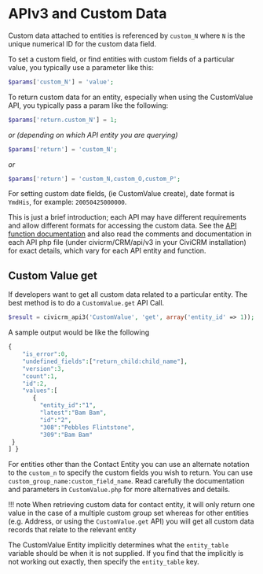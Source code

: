 # APIv3 and Custom Data

Custom data attached to entities is referenced by `custom_N` where `N` is the unique numerical ID for the custom data field.

To set a custom field, or find entities with custom fields of a particular value, you typically use a parameter like this:

```php
$params['custom_N'] = 'value';
```

To return custom data for an entity, especially when using the CustomValue API, you typically pass a param like the following:

```php
$params['return.custom_N'] = 1;
```

*or (depending on which API entity you are querying)*

```php
$params['return'] = 'custom_N';
```

*or*

```php
$params['return'] = 'custom_N,custom_O,custom_P';
```

For setting custom date fields, (ie CustomValue create), date format is `YmdHis`, for example: `20050425000000`.

This is just a brief introduction; each API may have different requirements and allow different formats for accessing the custom data. See the [API function documentation](/api/index.md) and also read the comments and documentation in each API php file (under civicrm/CRM/api/v3 in your CiviCRM installation) for exact details,
which vary for each API entity and function.

## Custom Value get

If developers want to get all custom data related to a particular entity. The best method is to do a `CustomValue.get` API Call. 

```php
$result = civicrm_api3('CustomValue', 'get', array('entity_id' => 1));
```

A sample output would be like the following

```php 
{
	"is_error":0,
	"undefined_fields":["return_child:child_name"],
	"version":3,
	"count":1,
	"id":2,
	"values":[
       {
         "entity_id":"1",
         "latest":"Bam Bam", 
         "id":"2",
         "308":"Pebbles Flintstone",
         "309":"Bam Bam"
 } 
] }
```

For entities other than the Contact Entity you can use an alternate notation to the `custom_n` to specify the custom fields you wish to return. You can use `custom_group_name:custom_field_name`. Read carefully the documentation and parameters in `CustomValue.php` for more alternatives and details.

!!! note 
    When retrieving custom data for contact entity, it will only return one value in the case of a multiple custom group set whereas for other entities (e.g. Address, or using the `CustomValue.get` API) you will get all custom data records that relate to the relevant entity

The CustomValue Entity implicitly determines what the `entity_table` variable should be when it is not supplied. If you find that the implicitly is not working out exactly, then specify the `entity_table` key. 

